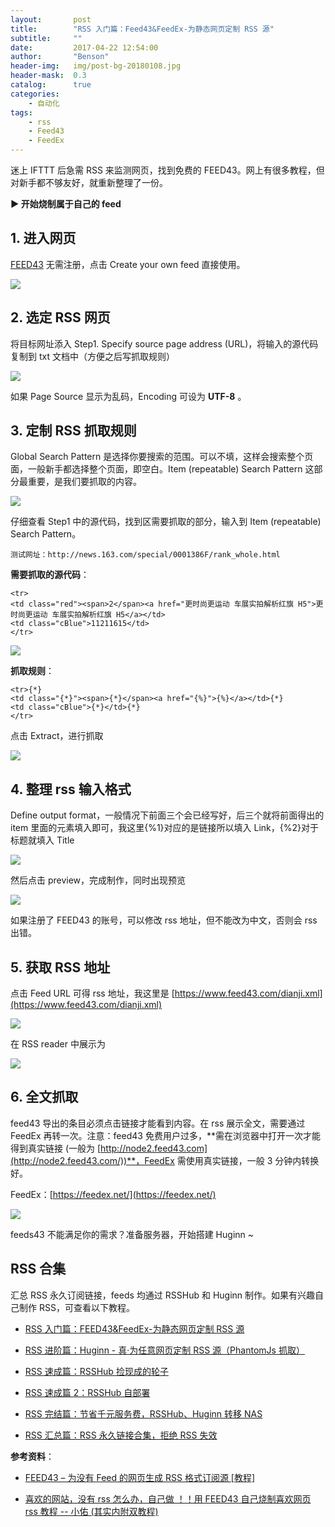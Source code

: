 ```yaml
---
layout:       post
title:        "RSS 入门篇：Feed43&FeedEx-为静态网页定制 RSS 源"
subtitle:     ""
date:         2017-04-22 12:54:00
author:       "Benson"
header-img:   img/post-bg-20180108.jpg
header-mask:  0.3
catalog:      true
categories:
    - 自动化
tags:
    - rss
    - Feed43
    - FeedEx
---
```

迷上 IFTTT 后急需 RSS 来监测网页，找到免费的 FEED43。网上有很多教程，但对新手都不够友好，就重新整理了一份。

**► 开始烧制属于自己的 feed**

## 1. 进入网页

[FEED43](http://www.feed43.com/) 无需注册，点击 Create your own feed 直接使用。

![](https://pic1.zhimg.com/v2-b5da0b08f632376fad3925a779e373b4_r.jpg)

## 2. 选定 RSS 网页

将目标网址添入 Step1. Specify source page address (URL)，将输入的源代码复制到 txt 文档中（方便之后写抓取规则）

![](https://pic1.zhimg.com/v2-1b687a5b1c325ba6d04fbdcc13b95668_r.jpg)

如果 Page Source 显示为乱码，Encoding 可设为 **UTF-8** 。

## 3. 定制 RSS 抓取规则

Global Search Pattern 是选择你要搜索的范围。可以不填，这样会搜索整个页面，一般新手都选择整个页面，即空白。Item (repeatable) Search Pattern 这部分最重要，是我们要抓取的内容。

![](https://pic1.zhimg.com/v2-b1fa90c59739bddc0c27134cd36ba6bc_r.jpg)

仔细查看 Step1 中的源代码，找到区需要抓取的部分，输入到 Item (repeatable) Search Pattern。

```text
测试网址：http://news.163.com/special/0001386F/rank_whole.html
```

**需要抓取的源代码**：

```text
<tr>
<td class="red"><span>2</span><a href="更时尚更运动 车展实拍解析红旗 H5">更时尚更运动 车展实拍解析红旗 H5</a></td>
<td class="cBlue">11211615</td>
</tr>
```

![](https://pic2.zhimg.com/v2-cf6dbf2c09189f7517ec63abdc80c50d_r.jpg)

**抓取规则**：

```text
<tr>{*}
<td class="{*}"><span>{*}</span><a href="{%}">{%}</a></td>{*}
<td class="cBlue">{*}</td>{*}
</tr>
```

点击 Extract，进行抓取

![](https://pic4.zhimg.com/v2-e9486741a6229ab258a95147f584571b_r.jpg)

## 4. 整理 rss 输入格式

Define output format，一般情况下前面三个会已经写好，后三个就将前面得出的 item 里面的元素填入即可，我这里{%1}对应的是链接所以填入 Link，{%2}对于标题就填入 Title

![](https://pic1.zhimg.com/v2-b4614f5c46090f2eb762aac87d604350_r.jpg)

然后点击 preview，完成制作，同时出现预览

![](https://pic2.zhimg.com/v2-498bf1f1c0b14da172498b58f59e39b9_r.jpg)

如果注册了 FEED43 的账号，可以修改 rss 地址，但不能改为中文，否则会 rss 出错。

## 5. 获取 RSS 地址

点击 Feed URL 可得 rss 地址，我这里是 [https://www.feed43.com/dianji.xml](https://www.feed43.com/dianji.xml)

![](https://pic1.zhimg.com/v2-f3b00e876d8df136f7d354b4fc22f900_r.jpg)

在 RSS reader 中展示为

![](https://pic4.zhimg.com/v2-6d8f503ff3da16eb985ca1d3ae2de98f_r.jpg)

## 6. 全文抓取

feed43 导出的条目必须点击链接才能看到内容。在 rss 展示全文，需要通过 FeedEx 再转一次。注意：feed43 免费用户过多，**需在浏览器中打开一次才能得到真实链接 (一般为 [http://node2.feed43.com](http://node2.feed43.com/))**，FeedEx 需使用真实链接，一般 3 分钟内转换好。

FeedEx：[https://feedex.net/](https://feedex.net/)

![](https://pic4.zhimg.com/v2-8e3701adffa1d6fb4ea10dda2704988b_r.jpg)

feeds43 不能满足你的需求？准备服务器，开始搭建 Huginn ~

## RSS 合集

汇总 RSS 永久订阅链接，feeds 均通过 RSSHub 和 Huginn 制作。如果有兴趣自己制作 RSS，可查看以下教程。

* [RSS 入门篇：FEED43&FeedEx-为静态网页定制 RSS 源](https://newzone.top/p/2017-04-22-RSS_FEED43_FeedEx/)

* [RSS 进阶篇：Huginn - 真·为任意网页定制 RSS 源（PhantomJs 抓取）](https://newzone.top/p/2018-10-07-Huginn_scraping_any_website/)

* [RSS 速成篇：RSSHub 捡现成的轮子](https://newzone.top/p/2019-04-01-RSSHub_noob/)

* [RSS 速成篇 2：RSSHub 自部署](https://newzone.top/p/2020-03-25-RSSHub_on_vps/)

* [RSS 完结篇：节省千元服务费，RSSHub、Huginn 转移 NAS](https://newzone.top/p/2021-10-23-NAS_with_RSSHub_and_Huginn/)

* [RSS 汇总篇：RSS 永久链接合集，拒绝 RSS 失效](https://newzone.top/p/2022-03-17-rss_persistent_link_collection)

**参考资料**：

* [FEED43 – 为没有 Feed 的网页生成 RSS 格式订阅源 [教程]](http://www.appinn.com/feed43/)

* [喜欢的网站，没有 rss 怎么办，自己做 ！！用 FEED43 自己烧制喜欢网页 rss 教程 -- 小佑 (其实内附双教程)](https://www.douban.com/note/199431341/)
